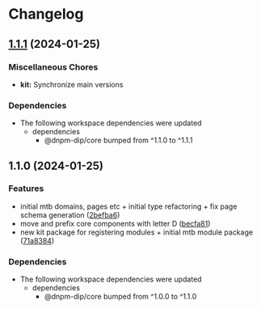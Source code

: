 # Changelog

## [1.1.1](https://github.com/KohlbacherLab/dnpm-dip-portal/compare/kit-v1.1.0...kit-v1.1.1) (2024-01-25)


### Miscellaneous Chores

* **kit:** Synchronize main versions


### Dependencies

* The following workspace dependencies were updated
  * dependencies
    * @dnpm-dip/core bumped from ^1.1.0 to ^1.1.1

## 1.1.0 (2024-01-25)


### Features

* initial mtb domains, pages etc + initial type refactoring + fix page schema generation ([2befba6](https://github.com/KohlbacherLab/dnpm-dip-portal/commit/2befba6ed6e169e5c88c8038985ca7d10ed0ded5))
* move and prefix core components with letter D ([becfa81](https://github.com/KohlbacherLab/dnpm-dip-portal/commit/becfa815683c284da58d899d5de0efbb36261619))
* new kit package for registering modules + initial mtb module package ([71a8384](https://github.com/KohlbacherLab/dnpm-dip-portal/commit/71a83848a3aeb5f633fea9172f5b423d3f58df20))


### Dependencies

* The following workspace dependencies were updated
  * dependencies
    * @dnpm-dip/core bumped from ^1.0.0 to ^1.1.0
